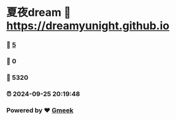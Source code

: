 # 夏夜dream :link: https://dreamyunight.github.io 
### :page_facing_up: [5](https://dreamyunight.github.io/tag.html) 
### :speech_balloon: 0 
### :hibiscus: 5320 
### :alarm_clock: 2024-09-25 20:19:48 
### Powered by :heart: [Gmeek](https://github.com/Meekdai/Gmeek)
